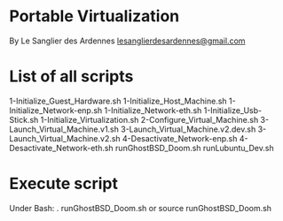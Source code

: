 Portable Virtualization  
=======================  
  
By Le Sanglier des Ardennes <lesanglierdesardennes@gmail.com>

List of all scripts
===================

1-Initialize_Guest_Hardware.sh
1-Initialize_Host_Machine.sh
1-Initialize_Network-enp.sh
1-Initialize_Network-eth.sh
1-Initialize_Usb-Stick.sh
1-Initialize_Virtualization.sh
2-Configure_Virtual_Machine.sh
3-Launch_Virtual_Machine.v1.sh
3-Launch_Virtual_Machine.v2.dev.sh
3-Launch_Virtual_Machine.v2.sh
4-Desactivate_Network-enp.sh
4-Desactivate_Network-eth.sh
runGhostBSD_Doom.sh
runLubuntu_Dev.sh


Execute script
==============

Under Bash:
. runGhostBSD_Doom.sh
or
source runGhostBSD_Doom.sh
